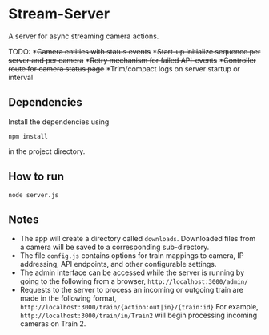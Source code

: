 Stream-Server
=============

A server for async streaming camera actions.

TODO:
*~~Camera entities with status events~~
*~~Start-up initialize sequence per server and per camera~~
*~~Retry mechanism for failed API-events~~
*~~Controller route for camera status page~~
*Trim/compact logs on server startup or interval

Dependencies
------------
Install the dependencies using 
```
npm install
```
in the project directory.

How to run
----------
```
node server.js
```

Notes
----------
* The app will create a directory called `downloads`. Downloaded files from a camera will be saved to a corresponding sub-directory.
* The file `config.js` contains options for train mappings to camera, IP addressing, API endpoints, and other configurable settings.
* The admin interface can be accessed while the server is running by going to the following from a browser, `http://localhost:3000/admin/`
* Requests to the server to process an incoming or outgoing train are made in the following format, `http://localhost:3000/train/{action:out|in}/{train:id}` For example, `http://localhost:3000/train/in/Train2` will begin processing incoming cameras on Train 2.
